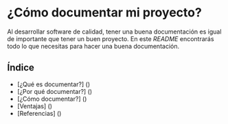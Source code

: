 # ¿Cómo documentar mi proyecto?
Al desarrollar software de calidad, tener una buena documentación es igual de importante que tener un buen proyecto. En este *README* encontrarás todo lo que necesitas para hacer una buena documentación.

## Índice
* [¿Qué es documentar?] ()
* [¿Por qué documentar?] ()
* [¿Cómo documentar?] ()
* [Ventajas] ()
* [Referencias] ()
